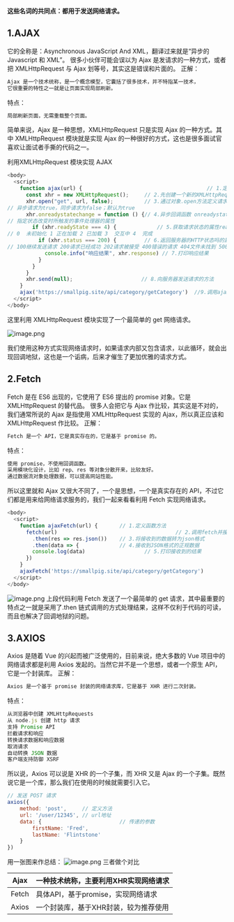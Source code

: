 **这些名词的共同点：都用于发送网络请求。**

## 1.AJAX
它的全称是：Asynchronous JavaScript And XML，翻译过来就是“异步的 Javascript 和 XML”。
很多小伙伴可能会误以为 Ajax 是发请求的一种方式，或者把 XMLHttpRequest 与 Ajax 划等号，其实这是错误和片面的。
正解：
```javascript
Ajax 是一个技术统称，是一个概念模型，它囊括了很多技术，并不特指某一技术，
它很重要的特性之一就是让页面实现局部刷新。
```
特点：
```javascript
局部刷新页面，无需重载整个页面。
```
简单来说，Ajax 是一种思想，XMLHttpRequest 只是实现 Ajax 的一种方式。其中 XMLHttpRequest 模块就是实现 Ajax 的一种很好的方式，这也是很多面试官喜欢让面试者手撕的代码之一。

利用XMLHttpRequest 模块实现 AJAX
```javascript
<body>
  <script>
    function ajax(url) {										// 1.定义AJAX函数 参数为url地址
      const xhr = new XMLHttpRequest();     // 2.先创建一个新的XMLHttpRequest对象
      xhr.open("get", url, false);          // 3.通过对象.open方法定义请求方式请求地址同步异步
// 异步请求为true，同步请求为false；默认为true
      xhr.onreadystatechange = function () {// 4.异步回调函数 onreadystatechange
// 指定状态改变时所触发的事件处理器的属性
        if (xhr.readyState === 4) {   			// 5.获取请求状态的属性readyState
// 0  未初始化 1 正在加载 2 已加载 3  交互中 4  完成
          if (xhr.status === 200) {         // 6.返回服务器的HTTP状态吗的属性status
// 100继续发送请求 200请求已经成功 202请求被接受 400错误的请求 404文件未找到 500内部服务器错误
            console.info("响应结果", xhr.response) // 7.打印响应结果
          }
        }
      }
      xhr.send(null);                      // 8.向服务器发送请求的方法
    }
    ajax('https://smallpig.site/api/category/getCategory')  //9.调用ajax并传递url地址
  </script>
</body>
```
这里利用 XMLHttpRequest 模块实现了一个最简单的 get 网络请求。

![image.png](https://cdn.nlark.com/yuque/0/2022/png/32841606/1669779630125-de8b998d-1f05-4046-aa02-cfef5a170f40.png#clientId=u9ae83971-90b5-4&crop=0&crop=0&crop=1&crop=1&from=paste&height=153&id=u8ae04c6b&margin=%5Bobject%20Object%5D&name=image.png&originHeight=153&originWidth=797&originalType=binary&ratio=1&rotation=0&showTitle=true&size=29728&status=done&style=none&taskId=u253e75d9-3bbb-4f13-be5c-beef4416f10&title=%E6%8E%A5%E6%94%B6%E5%93%8D%E5%BA%94%E7%BB%93%E6%9E%9C&width=797 "接收响应结果")

我们使用这种方式实现网络请求时，如果请求内部又包含请求，以此循环，就会出现回调地狱，这也是一个诟病，后来才催生了更加优雅的请求方式。  
## 2.Fetch
Fetch 是在 ES6 出现的，它使用了 ES6 提出的 promise 对象。它是 XMLHttpRequest 的替代品。
很多人会把它与 Ajax 作比较，其实这是不对的，我们通常所说的 Ajax 是指使用 XMLHttpRequest 实现的 Ajax，所以真正应该和 XMLHttpRequest 作比较。
正解：
```javascript
Fetch 是一个 API，它是真实存在的，它是基于 promise 的。
```

 特点：
```javascript
使用 promise，不使用回调函数。
采用模块化设计，比如 rep、res 等对象分散开来，比较友好。
通过数据流对象处理数据，可以提高网站性能。
```
所以这里就和 Ajax 又很大不同了，一个是思想，一个是真实存在的 API，不过它们都是用来给网络请求服务的，我们一起来看看利用 Fetch 实现网络请求。
```javascript
<body>
  <script>
    function ajaxFetch(url) {       // 1.定义函数方法
      fetch(url)									  // 2.调用fetch并接收url参数
        .then(res => res.json())    // 3.将接收到的数据转为json格式
        .then(data => {             // 4.接收到JSON格式的正规数据 
        console.log(data)				    // 5.打印接收到的结果
      })
    }
    ajaxFetch('https://smallpig.site/api/category/getCategory')
  </script>
</body>
```
![image.png](https://cdn.nlark.com/yuque/0/2022/png/32841606/1669780510626-3e532bfc-d098-44b2-ab41-37a2713157d2.png#clientId=u9ae83971-90b5-4&crop=0&crop=0&crop=1&crop=1&from=paste&height=284&id=ub19b4a11&margin=%5Bobject%20Object%5D&name=image.png&originHeight=284&originWidth=897&originalType=binary&ratio=1&rotation=0&showTitle=true&size=38327&status=done&style=none&taskId=u6b652310-27c6-48f7-9a79-f63003efc10&title=%E6%8E%A5%E6%94%B6%E5%93%8D%E5%BA%94%E7%BB%93%E6%9E%9C&width=897 "接收响应结果")
上段代码利用 Fetch 发送了一个最简单的 get 请求，其中最重要的特点之一就是采用了.then 链式调用的方式处理结果，这样不仅利于代码的可读，而且也解决了回调地狱的问题。

## 3.AXIOS
Axios 是随着 Vue 的兴起而被广泛使用的，目前来说，绝大多数的 Vue 项目中的网络请求都是利用 Axios 发起的。当然它并不是一个思想，或者一个原生 API，它是一个封装库。
正解：
```javascript
Axios 是一个基于 promise 封装的网络请求库，它是基于 XHR 进行二次封装。
```
特点：
```javascript
从浏览器中创建 XMLHttpRequests
从 node.js 创建 http 请求
支持 Promise API
拦截请求和响应
转换请求数据和响应数据
取消请求
自动转换 JSON 数据
客户端支持防御 XSRF
```
所以说，Axios 可以说是 XHR 的一个子集，而 XHR 又是 Ajax 的一个子集。既然说它是一个库，那么我们在使用的时候就需要引入它。
```javascript
// 发送 POST 请求
axios({
    method: 'post',     // 定义方法
    url: '/user/12345', // url地址
    data: {							// 传递的参数
        firstName: 'Fred',
        lastName: 'Flintstone'
    }
})
```
用一张图来作总结：
![image.png](https://cdn.nlark.com/yuque/0/2022/png/32841606/1669780774756-36fb68d5-c9e0-4463-987f-68902c180553.png#clientId=u9ae83971-90b5-4&crop=0&crop=0&crop=1&crop=1&from=paste&height=439&id=u60d76b60&margin=%5Bobject%20Object%5D&name=image.png&originHeight=439&originWidth=687&originalType=binary&ratio=1&rotation=0&showTitle=false&size=131993&status=done&style=none&taskId=ue38fd9df-52df-4507-8fdf-5c66ca3b432&title=&width=687)
三者做个对比

| Ajax | 一种技术统称，主要利用XHR实现网络请求 |
| --- | --- |
| Fetch | 具体API，基于promise，实现网络请求 |
| Axios | 一个封装库，基于XHR封装，较为推荐使用 |

